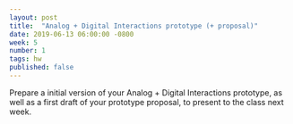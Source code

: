 ```yaml
---
layout: post
title:  "Analog + Digital Interactions prototype (+ proposal)"
date: 2019-06-13 06:00:00 -0800
week: 5
number: 1
tags: hw
published: false
---
```


Prepare a initial version of your Analog + Digital Interactions prototype, as well as a first draft of your prototype proposal, to present to the class next week.
